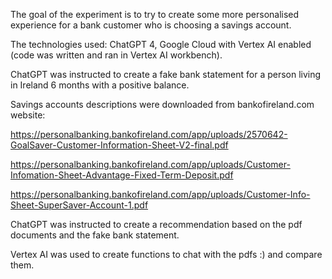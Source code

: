 The goal of the experiment is to try to create some more personalised experience for a bank customer who is choosing a savings account.

The technologies used: ChatGPT 4, Google Cloud with Vertex AI enabled (code was written and ran in Vertex AI workbench).

ChatGPT was instructed to create a fake bank statement for a person living in Ireland 6 months with a positive balance.

Savings accounts descriptions were downloaded from bankofireland.com website:

https://personalbanking.bankofireland.com/app/uploads/2570642-GoalSaver-Customer-Information-Sheet-V2-final.pdf

https://personalbanking.bankofireland.com/app/uploads/Customer-Infomation-Sheet-Advantage-Fixed-Term-Deposit.pdf

https://personalbanking.bankofireland.com/app/uploads/Customer-Info-Sheet-SuperSaver-Account-1.pdf

ChatGPT was instructed to create a recommendation based on the pdf documents and the fake bank statement.

Vertex AI was used to create functions to chat with the pdfs :) and compare them.



